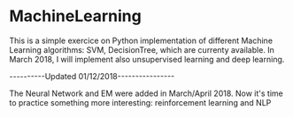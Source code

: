# MachineLearning


This is a simple exercice on Python implementation of different Machine Learning algorithms: SVM, DecisionTree, 
which are currenty available. In March 2018, I will implement also unsupervised learning and deep learning.

----------Updated 01/12/2018----------------

The Neural Network and EM were added in March/April 2018. Now it's time to practice something more interesting: reinforcement learning and NLP
